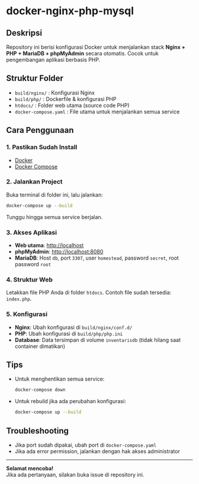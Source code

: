 # docker-nginx-php-mysql

## Deskripsi
Repository ini berisi konfigurasi Docker untuk menjalankan stack **Nginx + PHP + MariaDB + phpMyAdmin** secara otomatis. Cocok untuk pengembangan aplikasi berbasis PHP.

## Struktur Folder
- `build/nginx/` : Konfigurasi Nginx
- `build/php/` : Dockerfile & konfigurasi PHP
- `htdocs/` : Folder web utama (source code PHP)
- `docker-compose.yaml` : File utama untuk menjalankan semua service

## Cara Penggunaan

### 1. Pastikan Sudah Install
- [Docker](https://www.docker.com/)
- [Docker Compose](https://docs.docker.com/compose/)

### 2. Jalankan Project
Buka terminal di folder ini, lalu jalankan:
```sh
docker-compose up --build
```
Tunggu hingga semua service berjalan.

### 3. Akses Aplikasi
- **Web utama**: [http://localhost](http://localhost)
- **phpMyAdmin**: [http://localhost:8080](http://localhost:8080)
- **MariaDB**: Host `db`, port `3307`, user `homestead`, password `secret`, root password `root`

### 4. Struktur Web
Letakkan file PHP Anda di folder `htdocs`. Contoh file sudah tersedia: `index.php`.

### 5. Konfigurasi
- **Nginx**: Ubah konfigurasi di `build/nginx/conf.d/`
- **PHP**: Ubah konfigurasi di `build/php/php.ini`
- **Database**: Data tersimpan di volume `inventarisdb` (tidak hilang saat container dimatikan)

## Tips
- Untuk menghentikan semua service:  
  ```sh
  docker-compose down
  ```
- Untuk rebuild jika ada perubahan konfigurasi:  
  ```sh
  docker-compose up --build
  ```

## Troubleshooting
- Jika port sudah dipakai, ubah port di `docker-compose.yaml`
- Jika ada error permission, jalankan dengan hak akses administrator

---

**Selamat mencoba!**  
Jika ada pertanyaan, silakan buka issue di repository ini.
